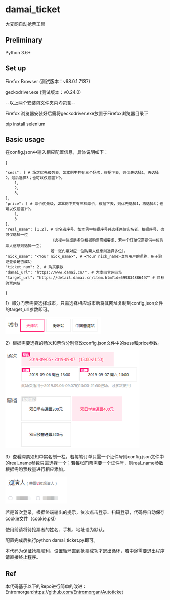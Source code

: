 # damai_ticket
大麦网自动抢票工具

## Preliminary
Python 3.6+

## Set up
Firefox Browser (测试版本：v68.0.1.7137)

geckodriver.exe (测试版本：v0.24.0)

--以上两个安装包文件夹内均包含--

Firefox 浏览器安装好后需将geckodriver.exe放置于Firefox浏览器目录下

pip install selenium

## Basic usage
在config.json中输入相应配置信息，具体说明如下：

{
    
    "sess": [ # 场次优先级列表，如本例中共有三个场次，根据下表，则优先选择1，再选择2，最后选择3；也可以仅设置1个。
        1,
        2,
        3,
    ],
    "price": [ # 票价优先级，如本例中共有三档票价，根据下表，则优先选择1，再选择3；也可以仅设置1个。
        1,
        3
    ],
    "real_name": [1,2], # 实名者序号，如本例中根据序号共选择两位实名者，根据序号，也可仅选择一位
                        （选择一位或是多位根据购票需知要求，若一个订单仅需提供一位购票人信息则选择一位；
                        若一张门票对应一位购票人信息则选择多位）。
    "nick_name": "<Your nick_name>", # <Your nick_name>改为用户的昵称，用于验证登录是否成功
    "ticket_num": 2, # 购买票数
    "damai_url": "https://www.damai.cn/", # 大麦网官网网址
    "target_url": "https://detail.damai.cn/item.htm?id=599834886497" # 目标购票网址
    
}

1）部分门票需要选择城市，只需选择相应城市后将其网址复制到config.json文件的target_url参数即可。

![avatar](/picture/1.png)

2）根据需要选择的场次和票价分别修改config.json文件中的sess和price参数。

![avatar](/picture/2.png)

3）查看购票须知中实名制一栏，若每笔订单只需一个证件号则config.json文件中的real_name参数只需选择一个；若每张门票需要一个证件号，则real_name参数根据需购票数量进行相应添加。

![avatar](/picture/3.png)

若是首次登录，根据终端输出的提示，依次点击登录、扫码登录，代码将自动保存cookie文件（cookie.pkl）

使用前请将待抢票者的姓名、手机、地址设为默认。

配置完成后执行python damai_ticket.py即可。

本代码为保证抢票顺利，设置循环直到抢票成功才退出循环，若中途需要退出程序请直接终止程序。

## Ref
本代码基于以下的Repo进行简单的改进：
Entromorgan:https://github.com/Entromorgan/Autoticket

